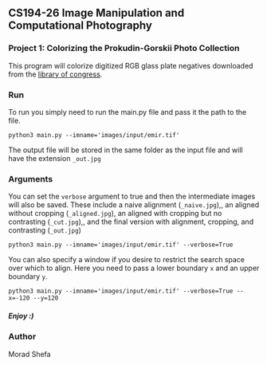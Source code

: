 ## CS194-26 Image Manipulation and Computational Photography


### Project 1: Colorizing the Prokudin-Gorskii Photo Collection

This program will colorize digitized RGB glass plate negatives downloaded from
the [library of congress](https://www.loc.gov/collections/prokudin-gorskii/?sp=1).


### Run

To run you simply need to run the main.py file and pass it the path to the file.

```
python3 main.py --imname='images/input/emir.tif'
```

The output file will be stored in the same folder as the input file and will have the extension ```_out.jpg```

### Arguments

You can set the ```verbose``` argument to true and then the intermediate images will also be saved. These include a naive alignment (```_naive.jpg```),, an aligned without cropping (```_aligned.jpg```), an aligned with cropping but no contrasting (```_cut.jpg```),, and the final version with alignment, cropping, and contrasting (```_out.jpg```)

```
python3 main.py --imname='images/input/emir.tif' --verbose=True
```

You can also specify a window if you desire to restrict the search space over which to align. Here you need to pass a lower boundary ```x``` and an upper boundary ```y```.

```
python3 main.py --imname='images/input/emir.tif' --verbose=True --x=-120 --y=120
```


##### Enjoy :)

### Author

Morad Shefa
